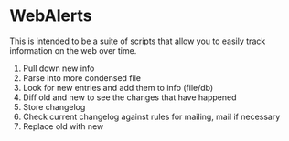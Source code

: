 # WebAlerts
This is intended to be a suite of scripts that allow you to easily track information on the web over time.

1. Pull down new info
2. Parse into more condensed file
3. Look for new entries and add them to info (file/db)
4. Diff old and new to see the changes that have happened
5. Store changelog
6. Check current changelog against rules for mailing, mail if necessary
7. Replace old with new
